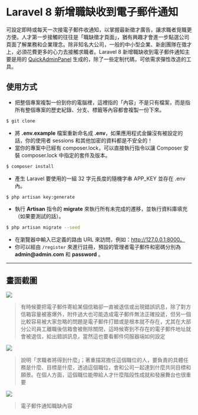 # Laravel 8 新增職缺收到電子郵件通知

可設定即時或每天一次接電子郵件收通知，以掌握最新徵才廣告，讓求職者覓職更方便。人才第一步接觸的往往是「職缺徵才頁面」，猶有興趣才會進一步點選公司頁面了解業務和企業理念。除非知名大公司，一般的中小型企業、新創團隊在徵才上，必須花費更多的心力去接觸求職者。Laravel 8 新增職缺收到電子郵件通知主要是用的 [QuickAdminPanel](https://quickadminpanel.com) 生成的，除了一些定制代碼，可依需求彈性改造的工具。

## 使用方式
- 把整個專案複製一份到你的電腦裡，這裡指的「內容」不是只有檔案，而是指所有整個專案的歷史紀錄、分支、標籤等內容都會複製一份下來。
```sh
$ git clone
```
- 將 __.env.example__ 檔案重新命名成 __.env__，如果應用程式金鑰沒有被設定的話，你的使用者 sessions 和其他加密的資料都是不安全的！
- 當你的專案中已經有 composer.lock，可以直接執行指令以讓 Composer 安裝 composer.lock 中指定的套件及版本。
```sh
$ composer install
```
- 產生 Laravel 要使用的一組 32 字元長度的隨機字串 APP_KEY 並存在 .env 內。
```sh
$ php artisan key:generate
```
- 執行 __Artisan__ 指令的 __migrate__ 來執行所有未完成的遷移，並執行資料庫填充（如果要測試的話）。
```sh
$ php artisan migrate --seed
```
- 在瀏覽器中輸入已定義的路由 URL 來訪問，例如：http://127.0.0.1:8000。
- 你可以經由 `/register` 來進行註冊，預設的管理者電子郵件和密碼分別為 __admin@admin.com__ 和 __password__ 。

----
## 畫面截圖
![](https://i.imgur.com/V7runvv.png)
> 有時候要把電子郵件寄給某個信箱卻一直被退信或出現錯誤訊息，除了對方信箱容量被塞爆外，附件過大也可能造成電子郵件無法正確投遞，但另一個比較容易被大家忽略的問題是電子郵件打錯或是根本就不存在，尤其在大部分公司員工離職後信箱會被刪除關閉，這時候寄到不存在的電子郵件地址就會被退信，給出錯誤訊息，當然這也要看郵件伺服器端如何設定

![](https://i.imgur.com/tKXp3Ds.png)
> 說明「求職者將得到什麼」；著重描寫擔任這個職位的人，要負責的具體任務是什麼、目標是什麼，透過這個職位，會和公司一起達到什麼共同目標和願景。在個人方面，這個職位能帶給人才什麼階段性成就和發展舞台也很重要

![](https://i.imgur.com/0CEvoWb.png)
> 電子郵件通知職缺內容
